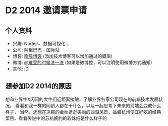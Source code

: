 # D2 2014 邀请票申请

## 个人资料

- 兴趣: Nodejs、数据可视化...
- 公司: 阿里巴巴 - 国际站
- 博客: [晓晨博客](http://gxcsoccer.github.io/) (添加技术博客可以增加通过的概率)
- 微博: [@难受的时候洗一洗](http://weibo.com/wcmis143/) (如果是微博控，可以注明使用微博方式通知)
- 其他: :D

## 想参加D2 2014的原因

想和业界牛X闪闪的大牛们近距离接触，了解业界各家公司现在的前端技术发展状况，
看看和我一样的同龄人都在干什么，以及一起思考下未来的前端会变成什么样子，
当然，还想在凉爽的金秋逛逛美丽的西湖风景，品尝杭州便宜好吃的经典菜目，看看传说中的苏杭婉约的软妹纸是什么样子的